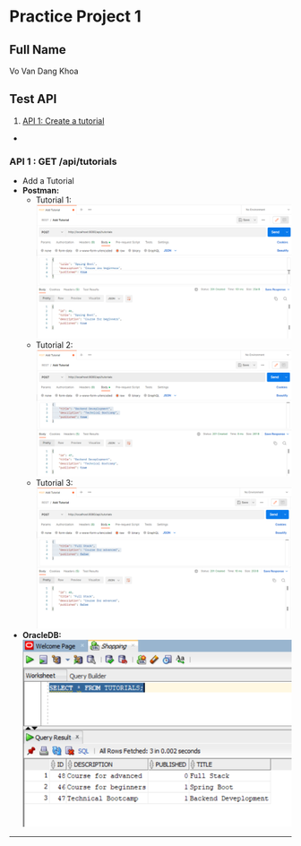 # Practice Project 1

## Full Name
Vo Van Dang Khoa


## Test API
1. [API 1: Create a tutorial](#api-1)

*


### API 1 : GET /api/tutorials
* Add a Tutorial
* **Postman:**
    * Tutorial 1:
![API 1A](https://github.com/khoavo13/project-1-practice/blob/main/result-image/API-1%20-%20Add%20Tutorial/1.PNG)
    * Tutorial 2:
![API 1B](https://github.com/khoavo13/project-1-practice/blob/main/result-image/API-1%20-%20Add%20Tutorial/2.PNG)
    * Tutorial 3:
![API 1C](https://github.com/khoavo13/project-1-practice/blob/main/result-image/API-1%20-%20Add%20Tutorial/3.PNG)
* **OracleDB:**
![API 1D](https://github.com/khoavo13/project-1-practice/blob/main/result-image/API-1%20-%20Add%20Tutorial/4.PNG)


***

